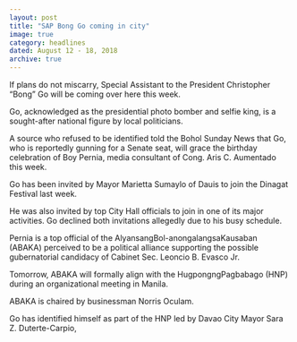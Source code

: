 ```yaml
---
layout: post
title: "SAP Bong Go coming in city"
image: true
category: headlines
dated: August 12 - 18, 2018
archive: true
---
```


If plans do not miscarry, Special Assistant to the President Christopher “Bong” Go will be coming over here this week.

Go, acknowledged as the presidential photo bomber and selfie king, is a sought-after national figure by local politicians.

A source who refused to be identified told the Bohol Sunday News that Go, who is reportedly gunning for a Senate seat, will grace the birthday celebration of Boy Pernia, media consultant of Cong. Aris C. Aumentado this week.

Go has been invited by Mayor Marietta Sumaylo of Dauis to join the Dinagat Festival last week.

He was also invited by top City Hall officials to join in one of its major activities.
Go declined both invitations allegedly due to his busy schedule.

Pernia is a top official of the AlyansangBol-anongalangsaKausaban (ABAKA) perceived to be a political alliance supporting the possible gubernatorial candidacy of Cabinet Sec. Leoncio B. Evasco Jr.

Tomorrow, ABAKA will formally align with the HugpongngPagbabago (HNP) during an organizational meeting in Manila.

ABAKA is chaired by businessman Norris Oculam.

Go has identified himself as part of the HNP led by Davao City Mayor Sara Z. Duterte-Carpio, 